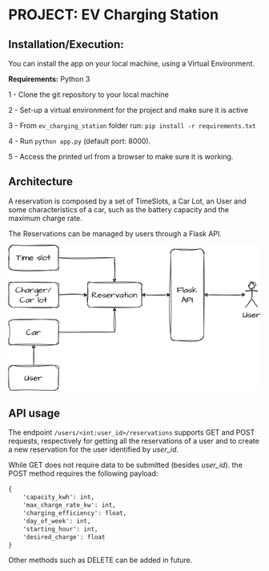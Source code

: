 # PROJECT: EV Charging Station

## Installation/Execution:
You can install the app on your local machine, using a Virtual Environment.


**Requirements:** Python 3

1 - Clone the git repository to your local machine

2 - Set-up a virtual environment for the project and make sure it is active

3 - From `ev_charging_station` folder run:
`pip install -r requirements.txt`

4 - Run `python app.py` (default port: 8000).

5 - Access the printed url from a browser to make sure it is working.


## Architecture
A reservation is composed by a set of TimeSlots, a Car Lot, an User and some
characteristics of a car, such as the battery capacity and the maximum charge rate.

The Reservations can be managed by users through a Flask API.

![Screenshot](/ev_charging_station/docs/EV_charging.drawio.png)


## API usage

The endpoint `/users/<int:user_id>/reservations` supports GET and POST requests, respectively for getting all the reservations of a user and to create a new reservation for the user identified by *user_id*.

While GET does not require data to be submitted (besides *user_id*). the POST method requires the following payload:

```
{      
    'capacity_kwh': int,
    'max_charge_rate_kw': int,
    'charging_efficiency': float,
    'day_of_week': int,
    'starting_hour': int,
    'desired_charge': float
}
```

Other methods such as DELETE can be added in future. 
